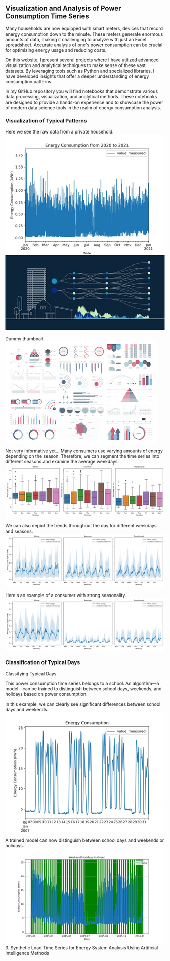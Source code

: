 ## Visualization and Analysis of Power Consumption Time Series

Many households are now equipped with smart meters, devices that record energy consumption down to the minute. These meters generate enormous amounts of data, making it challenging to analyze with just an Excel spreadsheet. Accurate analysis of one's power consumption can be crucial for optimizing energy usage and reducing costs.

On this website, I present several projects where I have utilized advanced visualization and analytical techniques to make sense of these vast datasets. By leveraging tools such as Python and specialized libraries, I have developed insights that offer a deeper understanding of energy consumption patterns.

In my GitHub repository you will find notebooks that demonstrate various data processing, visualization, and analytical methods. These notebooks are designed to provide a hands-on experience and to showcase the power of modern data science tools in the realm of energy consumption analysis.

### Visualization of Typical Patterns

Here we see the raw data from a private household.
<img src="images/energy_consumption_2020_2021.jpg?raw=true"/>
<img src="images/SylasKI_logo.jpg?raw=true"/>

Dummy thumbnail:
<img src="images/dummy_thumbnail.jpg?raw=true"/>


Not very informative yet... Many consumers use varying amounts of energy depending on the season. Therefore, we can segment the time series into different seasons and examine the average weekdays.
<img src="images/typical_weeks_B.jpg?raw=true"/>

We can also depict the trends throughout the day for different weekdays and seasons.
<img src="images/typical_weeks.jpg?raw=true"/>

Here's an example of a consumer with strong seasonality.
<img src="images/typical_weeks_ex2.jpg?raw=true"/>

### Classification of Typical Days
Classifying Typical Days

This power consumption time series belongs to a school. An algorithm—a model—can be trained to distinguish between school days, weekends, and holidays based on power consumption.

In this example, we can clearly see significant differences between school days and weekends.
<img src="images/energy_consumption_example2.jpg?raw=true"/>

A trained model can now distinguish between school days and weekends or holidays.
<img src="images/weekend_holidays_2015_2016.jpg?raw=true"/>
3. Synthetic Load Time Series for Energy System Analysis Using Artificial Intelligence Methods

